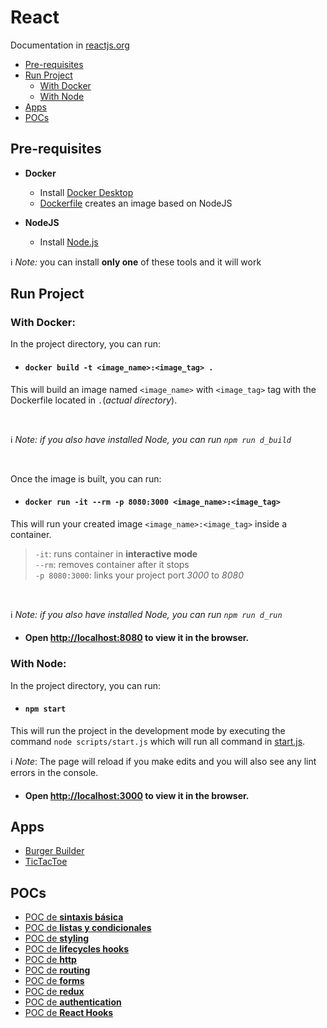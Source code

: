 # React
Documentation in [reactjs.org](https://reactjs.org/)

* [Pre-requisites](#pre-requisites)
* [Run Project](#run-project)
    + [With Docker](#with-docker)
    + [With Node](#with-node)
* [Apps](#apps)
* [POCs](#pocs)
  
  
## Pre-requisites

 - **Docker**
	 - Install [Docker Desktop](https://www.docker.com/products/docker-desktop)
	 - [Dockerfile](./Dockerfile) creates an image based on NodeJS
 
 - **NodeJS** 
	 - Install [Node.js]([https://nodejs.org/en/](https://nodejs.org/en/))

:information_source: *Note:* you can install **only one** of these tools and it will work

## Run Project

### With Docker:

In the project directory, you can run:

- #### `docker build -t <image_name>:<image_tag> .`

This will build an image named `<image_name>` with `<image_tag>` tag with the Dockerfile located in `.`(*actual directory*).

<br>

:information_source: *Note: if you also have installed Node, you can run `npm run d_build`*

<br>

Once the image is built, you can run:

- #### `docker run -it --rm -p 8080:3000 <image_name>:<image_tag>`

This will run your created image `<image_name>:<image_tag>` inside a container. 

> `-it`: runs container in **interactive mode** <br>
 `--rm`: removes container after it stops <br>
 `-p 8080:3000`: links your project port *3000* to *8080* <br>

<br>

:information_source: *Note: if you also have installed Node, you can run `npm run d_run`*

- #### Open [http://localhost:8080](http://localhost:8080) to view it in the browser.
 
 
 ### With Node:
 
In the project directory, you can run:

- #### `npm start`

This will run the project in the development mode by executing the command `node scripts/start.js` which will run all command in [start.js](./scripts/start.js).


:information_source: *Note*: The page will reload if you make edits and you will also see any lint errors in the console.

- #### Open [http://localhost:3000](http://localhost:3000) to view it in the browser.

## Apps

 - [Burger Builder](./src/Apps/BurgerBuilderApp/README.md)
 - [TicTacToe](./src/Apps/TicTacToeApp/README.md)

## POCs
- [POC de **sintaxis básica**](./POCs/base-project)
- [POC de **listas y condicionales**](./POCs/list-conditionals)
- [POC de **styling**](./POCs/styling)
- [POC de **lifecycles hooks**](./POCs/lifecycles)
- [POC de **http**](./POCs/http)
- [POC de **routing**](./POCs/routing)
- [POC de **forms**](./POCs/forms)
- [POC de **redux**](./POCs/redux)
- [POC de **authentication**](./POCs/authentication)
- [POC de **React Hooks**](./POCs/hooks)